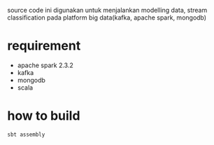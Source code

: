 source code ini digunakan untuk menjalankan modelling data, stream classification pada platform big data(kafka, apache spark, mongodb)

# requirement
- apache spark 2.3.2
- kafka
- mongodb
- scala

# how to build
```
sbt assembly

```
